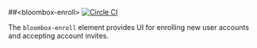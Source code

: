
##&lt;bloombox-enroll&gt;  [![Circle CI](https://circleci.com/gh/Bloombox/bloombox-enroll.svg?style=svg)](https://circleci.com/gh/Bloombox/bloombox-enroll)

The `bloombox-enroll` element provides UI for enrolling new user accounts and accepting account invites.